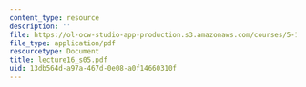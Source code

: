 ```yaml
---
content_type: resource
description: ''
file: https://ol-ocw-studio-app-production.s3.amazonaws.com/courses/5-12-organic-chemistry-i-spring-2005/13db564da97a467d0e08a0f14660310f_lecture16_s05.pdf
file_type: application/pdf
resourcetype: Document
title: lecture16_s05.pdf
uid: 13db564d-a97a-467d-0e08-a0f14660310f
---
```

